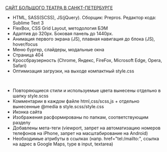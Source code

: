 <a href="https://kolesovasonya.github.io/Big-Theatre/">САЙТ БОЛЬШОГО ТЕАТРА В САНКТ-ПЕТЕРБУРГЕ</a>

* HTML, SASS(SCSS), JS(jQuery). Сборщик: Prepros. Редактор кода: Sublime Text 3
* FlexBox, CSS Grid Layout, методология БЭМ
* Адаптив до 320px. Боковая панель до 1440px.
* Анимация первого экрана (JS), плавная навигация до блока (JS), hover/focus
* Меню бургер, слайдеры, модальные окна
* Страница 404
* Кроссбраузерность (Chrome, Яндекс, FireFox, Microsoft Edge, Opera, Safari)
* Оптимизация загрузки, на выходе компактный style.css
<br>

* Повторяющиеся стили и используемые цвета вынесены отдельно в шапку style.scss
* Комментарии в каждом файле html,css/scss,js + отдельно вынесенные @media в style.scss/style.css
* Иконка сайта
* Изображения расформированы по папкам, соответствующим разделу
* Добавлены мета-теги (viewport, запрет на автоматизацию номеров телефонов на iPhone, запрет на масштабирование на Android)
* Необходимые атрибуты в ссылках (напр. href="tel:/mailto:", ссылка на адрес в Google Maps, type в input, textarea)
